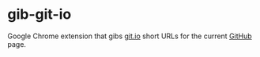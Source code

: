 # gib-git-io

Google Chrome extension that gibs [git.io](https://git.io) short URLs for the
current [GitHub](https://github.com) page.
